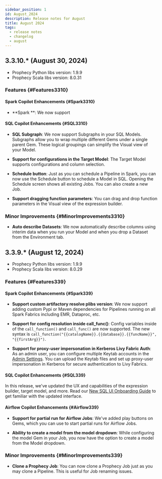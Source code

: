 ```yaml
---
sidebar_position: 1
id: August_2024
description: Release notes for August
title: August 2024
tags:
  - release notes
  - changelog
  - august
---
```


## 3.3.10.\* (August 30, 2024)

- Prophecy Python libs version: 1.9.9
- Prophecy Scala libs version: 8.0.31

### Features {#Features3310}

#### Spark Copilot Enhancements {#Spark3310}

- **Spark **: We now support

#### SQL Copilot Enhancements {#SQL3310}

- **SQL Subgraph**: We now support Subgraphs in your SQL Models. Subgraphs allow you to wrap multiple different Gems under a single parent Gem. These logical groupings can simplify the Visual view of your Model.

- **Support for configurations in the Target Model**: The Target Model supports configurations and column selection.

- **Schedule button**: Just as you can schedule a Pipeline in Spark, you can now use the Schedule button to schedule a Model in SQL. Opening the Schedule screen shows all existing Jobs. You can also create a new Job.

- **Support dragging function parameters**: You can drag and drop function parameters in the Visual view of the expression builder.

### Minor Improvements {#MinorImprovements3310}

- **Auto describe Datasets**: We now automatically describe columns using interim data when you run your Model and when you drop a Dataset from the Environment tab.

## 3.3.9.\* (August 12, 2024)

- Prophecy Python libs version: 1.9.9
- Prophecy Scala libs version: 8.0.29

### Features {#Features339}

#### Spark Copilot Enhancements {#Spark339}

- **Support custom artifactory resolve plibs version**: We now support adding custom Pypi or Maven dependencies for Pipelines running on all Spark Fabrics including EMR, Dataproc, etc.

- **Support for config resolution inside call_func()**: Config variables inside of the `call_function()` and `call_func()` are now supported. The new syntax is `call_function("{{catalogName}}.{{database}}.{{funcName}}", "{{firstArg}}")`.

- **Support for proxy-user impersonation in Kerberos Livy Fabric Auth**: As an admin user, you can configure multiple Keytab accounts in the [Admin Settings](../../../architecture/authentication/admin-settings.md). You can upload the Keytab files and set up proxy-user impersonation in Kerberos for secure authentication to Livy Fabrics.

#### SQL Copilot Enhancements {#SQL339}

In this release, we've updated the UX and capabilities of the expression builder, target model, and more. Read our [New SQL UI Onboarding Guide](./new-ui-sql.md) to get familiar with the updated interface.

#### Airflow Copilot Enhancements {#Airflow339}

- **Support for partial run for Airflow Jobs**: We've added play buttons on Gems, which you can use to start partial runs for Airflow Jobs.

- **Ability to create a model from the model dropdown**: While configuring the model Gem in your Job, you now have the option to create a model from the Model dropdown.

### Minor Improvements {#MinorImprovements339}

- **Clone a Prophecy Job**: You can now clone a Prophecy Job just as you may clone a Pipeline. This is useful for Job renaming issues.
